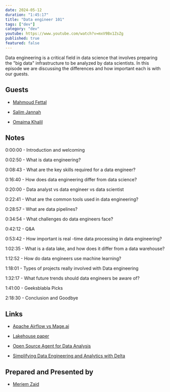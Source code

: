 ```yaml
---
date: 2024-05-12
duration: "1:45:17"
title: "Data engineer 101"
tags: ["dev"]
category: "dev"
youtube: https://www.youtube.com/watch?v=mxV9Bx1ZsZg
published: true
featured: false
---
```


Data engineering is a critical field in data science that involves preparing the "big data" infrastructure to be analyzed by data scientists. In this episode we are discussing the differences and how important each is with our guests.

## Guests

- [Mahmoud Fettal](https://twitter.com/mahmoudfettal)

- [Salim Jannah](https://www.linkedin.com/in/salim-janah)

- [Omaima Khalil](https://twitter.com/BadQuinn3)

## Notes

0:00:00 - Introduction and welcoming

0:02:50 - What is data engineering?

0:08:43 - What are the key skills required for a data engineer?

0:16:40 - How does data engineering differ from data science?

0:20:00 - Data analyst vs data engineer vs data scientist

0:22:41 - What are the common tools used in data engineering?

0:28:57 - What are data pipelines?

0:34:54 - What challenges do data engineers face?

0:42:12 - Q&A

0:53:42 - How important is real -time data processing in data engineering?

1:02:35 - What is a data lake, and how does it differ from a data warehouse?

1:12:52 - How do data engineers use machine learning?

1:18:01 - Types of projects really involved with Data engineering

1:32:17 - What future trends should data engineers be aware of?

1:41:00 - Geeksblabla Picks

2:18:30 - Conclusion and Goodbye

## Links

- [Apache Airflow vs Mage.ai](https://www.cidrdb.org/cidr2021/papers/cidr2021_paper17.pdf)

- [Lakehouse paper](https://medium.com/odicis-data-engineering/apache-airflow-vs-mage-ai-in-data-engineering-745c040a05e8)

- [Open Source Agent for Data Analysis](https://pandas-ai.com/)

- [Simplifying Data Engineering and Analytics with Delta](https://www.packtpub.com/product/simplifying-data-engineering-and-analytics-with-delta/9781801814867)

## Prepared and Presented by

- [Meriem Zaid](https://twitter.com/_iMeriem)
